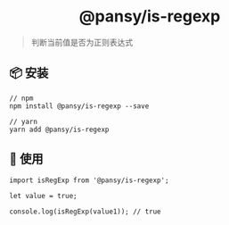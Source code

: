 <h1 align="center">@pansy/is-regexp</h1>

> 判断当前值是否为正则表达式

## 📦 安装

```
// npm
npm install @pansy/is-regexp --save

// yarn
yarn add @pansy/is-regexp

```

## 🔨 使用

```
import isRegExp from '@pansy/is-regexp';

let value = true;

console.log(isRegExp(value1)); // true
```
